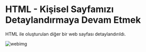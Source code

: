 ﻿# HTML - Kişisel Sayfamızı Detaylandırmaya Devam Etmek
HTML ile oluşturulan diğer bir web sayfası detaylandırıldı.

![webimg](https://user-images.githubusercontent.com/95178772/158215641-87c85314-7365-4993-ab21-094e89c9142d.png)
